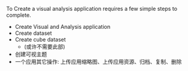 To Create a visual analysis application requires a few simple steps to complete.

* Create Visual and Analysis application
* Create dataset
* Create cube dataset
  * \(或许不需要此部\)
* 创建可视主题
* 一个应用其它操作: 上传应用缩略图、上传应用资源、归档、复制、删除



